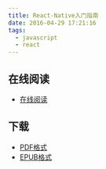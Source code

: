 ```yaml
---
title: React-Native入门指南
date: 2016-04-29 17:21:16
tags:
  - javascript
  - react
---
```


## 在线阅读 ##

+ [在线阅读](http://wiki.jikexueyuan.com/project/react-native-lesson/)

## 下载 ##

+ [PDF格式](http://wiki.jikexueyuan.com/download/react-native-lesson/pdf/)
+ [EPUB格式](http://wiki.jikexueyuan.com/download/react-native-lesson/epub/)
